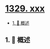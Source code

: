 # [1329. xxx](https://github.com/Tdahuyou/TNotes.leetcode/tree/main/notes/1329.%20xxx)

<!-- region:toc -->

- [1. 📝 概述](#1--概述)

<!-- endregion:toc -->

## 1. 📝 概述

